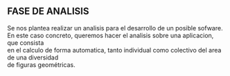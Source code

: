 <h2>FASE DE ANALISIS</h2>


<p>Se nos plantea realizar un analisis para el desarrollo de un posible sofware.<br>
En este caso concreto, queremos hacer el analisis sobre una aplicacion, que consista<br>
en el calculo de forma automatica, tanto individual como colectivo del area de una diversidad <br>
de figuras geométricas.</p><br>
